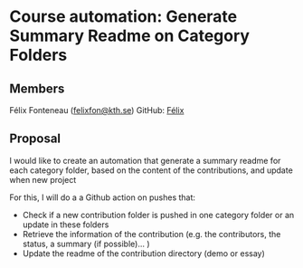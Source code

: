 # Course automation: Generate Summary Readme on Category Folders

## Members

Félix Fonteneau (felixfon@kth.se)
GitHub: [Félix](https://github.com/FelixFonteneau)

## Proposal

I would like to create an automation that  generate a summary readme for each category folder, based on the content of the contributions, and update when new project

For this, I will do a a Github action on pushes that:

- Check if a new contribution folder is pushed in one category folder or an update in these folders
- Retrieve the information of the contribution (e.g. the contributors, the status, a summary (if possible)... )
- Update the readme of the contribution directory (demo or essay)
